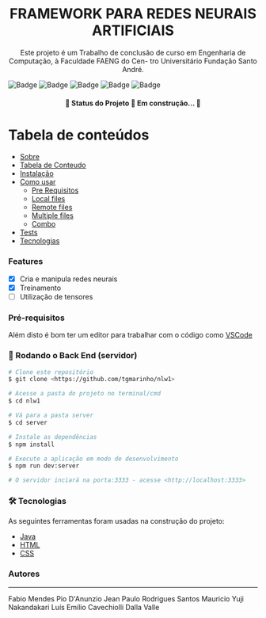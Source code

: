 <h1 align="center">FRAMEWORK PARA REDES NEURAIS ARTIFICIAIS</h1>

<p align="center">Este projeto é um Trabalho de conclusão de curso em Engenharia de
Computação, à Faculdade FAENG do Cen-
tro Universitário Fundação Santo André. </p>

![Badge](https://img.shields.io/github/issues/StackDev-TCC/framework-neural_network)
![Badge](https://img.shields.io/github/forks/StackDev-TCC/framework-neural_network)
![Badge](https://img.shields.io/github/stars/StackDev-TCC/framework-neural_network)
![Badge](https://img.shields.io/github/license/StackDev-TCC/framework-neural_network)
![Badge](https://img.shields.io/twitter/url?url=https%3A%2F%2Fgithub.com%2FStackDev-TCC%2Fframework-neural_network
)

<h4 align="center"> 
	🚧  Status do Projeto 🚧 Em construção...  🚧
</h4>



Tabela de conteúdos
=================
<!--ts-->
   * [Sobre](#Sobre)
   * [Tabela de Conteudo](#tabela-de-conteudo)
   * [Instalação](#instalacao)
   * [Como usar](#como-usar)
      * [Pre Requisitos](#pre-requisitos)
      * [Local files](#local-files)
      * [Remote files](#remote-files)
      * [Multiple files](#multiple-files)
      * [Combo](#combo)
   * [Tests](#testes)
   * [Tecnologias](#tecnologias)
<!--te-->

### Features

- [x] Cria e manipula redes neurais
- [x] Treinamento
- [ ] Utilização de tensores

### Pré-requisitos


Além disto é bom ter um editor para trabalhar com o código como [VSCode](https://code.visualstudio.com/)

### 🎲 Rodando o Back End (servidor)

```bash
# Clone este repositório
$ git clone <https://github.com/tgmarinho/nlw1>

# Acesse a pasta do projeto no terminal/cmd
$ cd nlw1

# Vá para a pasta server
$ cd server

# Instale as dependências
$ npm install

# Execute a aplicação em modo de desenvolvimento
$ npm run dev:server

# O servidor inciará na porta:3333 - acesse <http://localhost:3333>
```

### 🛠 Tecnologias

As seguintes ferramentas foram usadas na construção do projeto:

- [Java](https://www.java.com/)
- [HTML](https://)
- [CSS](https://)

### Autores
---

Fabio Mendes Pio D'Anunzio
Jean Paulo Rodrigues Santos
Mauricio Yuji Nakandakari
Luís Emílio Cavechiolli Dalla Valle
